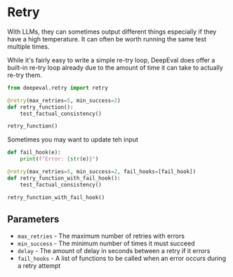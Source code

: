 # Retry

With LLMs, they can sometimes output different things especially if they have a high temperature. It can often be worth running the same test multiple times.

While it's fairly easy to write a simple re-try loop, DeepEval does offer a built-in re-try loop already due to the amount of time it can take to actually re-try them.

```python
from deepeval.retry import retry

@retry(max_retries=5, min_success=2)
def retry_function():
    test_factual_consistency()

retry_function()
```

Sometimes you may want to update teh input

```python
def fail_hook(e):
    print(f"Error: {str(e)}")

@retry(max_retries=5, min_success=2, fail_hooks=[fail_hook])
def retry_function_with_fail_hook():
    test_factual_consistency()

retry_function_with_fail_hook()
```



## Parameters

- `max_retries` - The maximum number of retries with errors
- `min_success` - The minimum number of times it must succeed
- `delay` - The amount of delay in seconds between a retry if it errors
- `fail_hooks` - A list of functions to be called when an error occurs during a retry attempt


